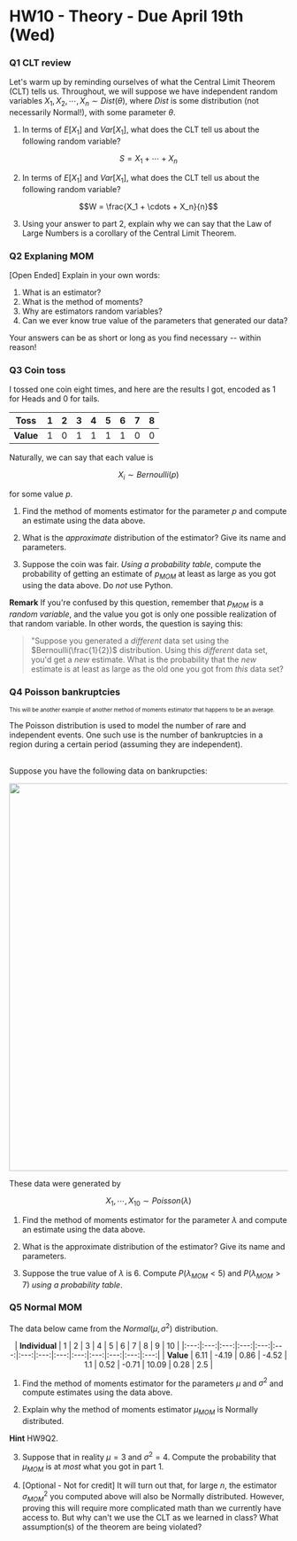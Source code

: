 # HW10 - Theory - Due April 19th (Wed)


### Q1 CLT review

Let's warm up by reminding ourselves of what the Central Limit Theorem (CLT) tells us. Throughout, we will suppose we have independent random variables $X_1, X_2, \cdots, X_n \sim Dist(\theta)$, where $Dist$ is some distribution (not necessarily Normal!), with some parameter $\theta$. 

1) In terms of $E[X_1]$ and $Var[X_1]$, what does the CLT tell us about the following random variable?

$$S = X_1 + \cdots + X_n$$

2) In terms of $E[X_1]$ and $Var[X_1]$, what does the CLT tell us about the following random variable?

$$W = \frac{X_1 + \cdots + X_n}{n}$$

3) Using your answer to part 2, explain why we can say that the Law of Large Numbers is a corollary of the Central Limit Theorem.


### Q2 Explaning MOM

[Open Ended] Explain in your own words:

1) What is an estimator?
2) What is the method of moments?
3) Why are estimators random variables?
4) Can we ever know true value of the parameters that generated our data?

Your answers can be as short or long as you find necessary -- within reason!

### Q3 Coin toss

I tossed one coin eight times, and here are the results I got, encoded as $1$ for Heads and $0$ for tails.

<centeR>

| <b>Toss </b> | 1 | 2 | 3 | 4 | 5 | 6 | 7 | 8 |
|:---:|:---:|:---:|:---:|:---:|:---:|:---:|:---:|:---:|
| <b>Value</b> | 1 | 0 | 1 |  1 | 1 | 1 | 0 | 0

</center>

Naturally, we can say that each value is 

$$X_i \sim Bernoulli(p)$$

for some value $p$.

1) Find the method of moments estimator for the parameter $p$ and compute an estimate using the data above.

2) What is the *approximate* distribution of the estimator? Give its name and parameters.

3) Suppose the coin was fair. *Using a probability table*, compute the probability of getting an estimate of $p_{MOM}$ at least as large as you got using the data above. Do *not* use Python.

<b>Remark</b> If you're confused by this question, remember that $p_{MOM}$ is a *random variable*, and the value you got is only one possible realization of that random variable. In other words, the question is saying this: 

> "Suppose you generated a *different* data set using the $Bernoulli(\frac{1}{2})$ distribution. Using this *different* data set, you'd get a *new* estimate. What is the probability that the *new* estimate is at least as large as the old one you got from *this* data set?

### Q4 Poisson bankruptcies

<font size=1>This will be another example of another method of moments estimator that happens to be an average.</font>


The Poisson distribution is used to model the number of rare and independent events. One such use is the number of bankruptcies in a region during a certain period (assuming they are independent). 

<br>Suppose you have the following data on bankrupcties:

<img src="poisson.png" width = 700>

These data were generated by 

$$X_1, \cdots, X_{10} \sim Poisson(\lambda)$$

1) Find the method of moments estimator for the parameter $\lambda$ and compute an estimate using the data above.

2) What is the approximate distribution of the estimator? Give its name and parameters.

3) Suppose the true value of $\lambda$ is 6. Compute $P(\lambda_{MOM} < 5)$ and $P(\lambda_{MOM} > 7)$ *using a probability table*.

### Q5 Normal MOM

The data below came from the $Normal(\mu, \sigma^2)$ distribution.

<center>

| <b>Individual</b> | 1 | 2 | 3 | 4 | 5 | 6 | 7 | 8 | 9 | 10 | 
|:---:|:---:|:---:|:---:|:---:|:---:|:---:|:---:|:---:|:---:|:---:|:---:|:---:|:---:|
| <b>Value</b> |  6.11 |  -4.19 |   0.86 | -4.52 |   1.1 |  0.52 |  -0.71 |  10.09 | 0.28 |  2.5 |
 
</center>

1) Find the method of moments estimator for the parameters $\mu$ and $\sigma^2$ and compute estimates using the data above.

2) Explain why the method of moments estimator $\mu_{MOM}$ is Normally distributed.

<b>Hint</b> HW9Q2.

3) Suppose that in reality $\mu = 3$ and $\sigma^2 = 4$. Compute the probability that $\mu_{MOM}$ is at *most* what you got in part 1.

4) [Optional - Not for credit] It will turn out that, for large $n$, the estimator $\sigma_{MOM}^2$ you computed above will also be Normally distributed. However, proving this will require more complicated math than we currently have access to. But why can't we use the CLT as we learned in class? What assumption(s) of the theorem are being violated?









